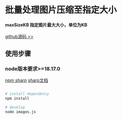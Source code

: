 <!--
 * @Author: Lorrin
 * @Date: 2024-06-12 15:09:48
 * @LastEditors: Lorrin
 * @LastEditTime: 2024-06-12 15:20:37
 * @Description: 有问题发送至邮箱363819948@qq.com
-->
# 批量处理图片压缩至指定大小

#### maxSizeKB 指定图片最大大小，单位为KB
[github源码 >>](https://github.com/Lenlyl/compress-images.git)

## 使用步骤
### node版本要求>=18.17.0 
[npm sharp](https://www.npmjs.com/package/sharp)
[sharp文档](https://sharp.pixelplumbing.com/)

```bash

# install dependency
npm install

# develop
node images.js

```